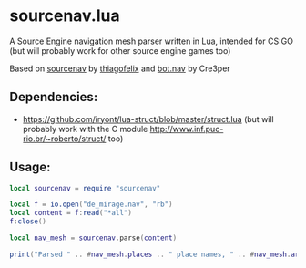 # sourcenav.lua
A Source Engine navigation mesh parser written in Lua, intended for CS:GO (but will probably work for other source engine games too)

Based on [sourcenav](https://github.com/thiagofelix/sourcenav) by [thiagofelix](https://github.com/thiagofelix) and [bot.nav](https://gitlab.com/Cre3per/bot.nav) by Cre3per

## Dependencies:

- https://github.com/iryont/lua-struct/blob/master/struct.lua (but will probably work with the C module http://www.inf.puc-rio.br/~roberto/struct/ too)

## Usage:

```Lua
local sourcenav = require "sourcenav"

local f = io.open("de_mirage.nav", "rb")
local content = f:read("*all")
f:close()

local nav_mesh = sourcenav.parse(content)

print("Parsed " .. #nav_mesh.places .. " place names, " .. #nav_mesh.areas .. " areas and " .. #nav_mesh.ladders .. " ladders.")
```
